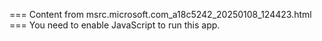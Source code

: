 === Content from msrc.microsoft.com_a18c5242_20250108_124423.html ===
You need to enable JavaScript to run this app.
